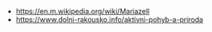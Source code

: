 - https://en.m.wikipedia.org/wiki/Mariazell
- https://www.dolni-rakousko.info/aktivni-pohyb-a-priroda